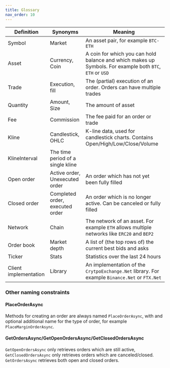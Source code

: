 ```yaml
---
title: Glossary
nav_order: 10
---
```


|Definition|Synonyms|Meaning|
|----------|--------|-------|
|Symbol|Market|An asset pair, for example `BTC-ETH`|
|Asset|Currency, Coin|A coin for which you can hold balance and which makes up Symbols. For example both `BTC`, `ETH` or `USD`|
|Trade|Execution, fill|The (partial) execution of an order. Orders can have multiple trades|
|Quantity|Amount, Size|The amount of asset|
|Fee|Commission|The fee paid for an order or trade|
|Kline|Candlestick, OHLC|K-line data, used for candlestick charts. Contains Open/High/Low/Close/Volume|
|KlineInterval|The time period of a single kline|
|Open order|Active order, Unexecuted order|An order which has not yet been fully filled|
|Closed order|Completed order, executed order|An order which is no longer active. Can be canceled or fully filled|
|Network|Chain|The network of an asset. For example `ETH` allows multiple networks like `ERC20` and `BEP2`|
|Order book|Market depth|A list of (the top rows of) the current best bids and asks|
|Ticker|Stats|Statistics over the last 24 hours|
|Client implementation|Library|An implementation of the `CrytpoExchange.Net` library. For example `Binance.Net` or `FTX.Net`|

### Other naming constraints
#### PlaceOrderAsync
Methods for creating an order are always named `PlaceOrderAsync`, with and optional additional name for the type of order, for example `PlaceMarginOrderAsync`.

#### GetOrdersAsync/GetOpenOrdersAsync/GetClosedOrdersAsync
`GetOpenOrdersAsync` only retrieves orders which are still active, `GetClosedOrdersAsync` only retrieves orders which are canceled/closed. `GetOrdersAsync` retrieves both open and closed orders.